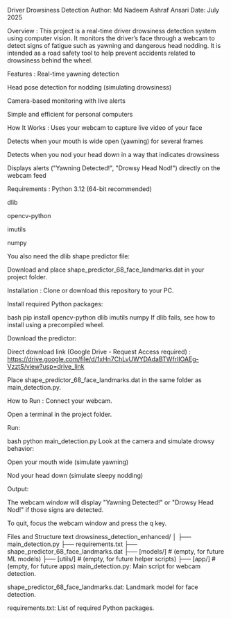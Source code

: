 Driver Drowsiness Detection
Author: Md Nadeem Ashraf Ansari
Date: July 2025

Overview :
This project is a real-time driver drowsiness detection system using computer vision. It monitors the driver’s face through a webcam to detect signs of fatigue such as yawning and dangerous head nodding. It is intended as a road safety tool to help prevent accidents related to drowsiness behind the wheel.

Features :
Real-time yawning detection

Head pose detection for nodding (simulating drowsiness)

Camera-based monitoring with live alerts

Simple and efficient for personal computers

How It Works :
Uses your webcam to capture live video of your face

Detects when your mouth is wide open (yawning) for several frames

Detects when you nod your head down in a way that indicates drowsiness

Displays alerts ("Yawning Detected!", "Drowsy Head Nod!") directly on the webcam feed

Requirements :
Python 3.12 (64-bit recommended)

dlib

opencv-python

imutils

numpy

You also need the dlib shape predictor file:

Download and place shape_predictor_68_face_landmarks.dat in your project folder.

Installation :
Clone or download this repository to your PC.

Install required Python packages:

bash
pip install opencv-python dlib imutils numpy
If dlib fails, see how to install using a precompiled wheel.

Download the predictor:

Direct download link (Google Drive - Request Access required) : https://drive.google.com/file/d/1xHn7ChLvUWYDAdaBTWfrlIOAEg-VzztS/view?usp=drive_link

Place shape_predictor_68_face_landmarks.dat in the same folder as main_detection.py.

How to Run :
Connect your webcam.

Open a terminal in the project folder.

Run:

bash
python main_detection.py
Look at the camera and simulate drowsy behavior:

Open your mouth wide (simulate yawning)

Nod your head down (simulate sleepy nodding)

Output:

The webcam window will display "Yawning Detected!" or "Drowsy Head Nod!" if those signs are detected.

To quit, focus the webcam window and press the q key.

Files and Structure
text
drowsiness_detection_enhanced/
│
├── main_detection.py
├── requirements.txt
├── shape_predictor_68_face_landmarks.dat
├── [models/]         # (empty, for future ML models)
├── [utils/]          # (empty, for future helper scripts)
├── [app/]            # (empty, for future apps)
main_detection.py: Main script for webcam detection.

shape_predictor_68_face_landmarks.dat: Landmark model for face detection.

requirements.txt: List of required Python packages.
